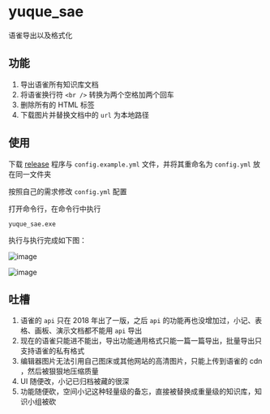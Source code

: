 # yuque_sae

语雀导出以及格式化

## 功能

1. 导出语雀所有知识库文档
2. 将语雀换行符 `<br />` 转换为两个空格加两个回车
3. 删除所有的 HTML 标签
4. 下载图片并替换文档中的 `url` 为本地路径

## 使用

下载 [release](https://github.com/NPCDW/yuque_sae/releases) 程序与 `config.example.yml` 文件，并将其重命名为 `config.yml` 放在同一文件夹

按照自己的需求修改 `config.yml` 配置

打开命令行，在命令行中执行

```
yuque_sae.exe
```
执行与执行完成如下图：

![image](https://user-images.githubusercontent.com/32638459/202380837-b73eb31d-f5d7-40a0-b67b-54589593cfa8.png)

![image](https://user-images.githubusercontent.com/32638459/202380897-98c008c2-cecf-4a69-be56-0e7b57fc6606.png)

## 吐槽

1. 语雀的 `api` 只在 2018 年出了一版，之后 `api` 的功能再也没增加过，小记、表格、画板、演示文档都不能用 `api` 导出
2. 现在的语雀只能进不能出，导出功能通用格式只能一篇一篇导出，批量导出只支持语雀的私有格式
3. 编辑器图片无法引用自己图床或其他网站的高清图片，只能上传到语雀的 cdn ，然后被狠狠地压缩质量
4. UI 随便改，小记已归档被藏的很深
5. 功能随便砍，空间小记这种轻量级的备忘，直接被替换成重量级的知识库，知识小组被砍
